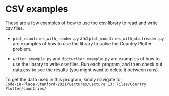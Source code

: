 # CSV examples

These are a few examples of how to use the csv library to read and write csv files.

- `plot_countries_with_reader.py` and `plot_countries_with_dictreader.py`  are examples of how to use the library to solve the Country Plotter problem.

- `writer_example.py` and `dictwriter_example.py` are examples of how to use the library to write csv files. Run each program, and then check out data.csv to see the results (you might want to delete it between runs). 

To get the data used in this program, kindly navigate to: 
<br />
`Code-in-Place-Stanford-2021/Lectures/Lecture 13: Files/Country Plotter/countries/`
